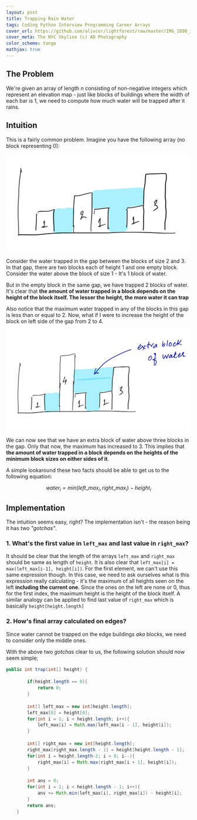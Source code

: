 ```yaml
---
layout: post
title: Trapping Rain Water
tags: Coding Python Interview Programming Career Arrays
cover_url: https://github.com/alivcor/lightforest/raw/master/IMG_1898_1.jpg
cover_meta: The NYC Skyline (c) AD Photography
color_scheme: tango
mathjax: true
---
```

<style TYPE="text/css">
code.has-jax {font: inherit; font-size: 100%; background: inherit; border: inherit;}
</style>
<script type="text/x-mathjax-config">
MathJax.Hub.Config({
    tex2jax: {
        inlineMath: [['$','$']],
        skipTags: ['script', 'noscript', 'style', 'textarea', 'pre'] // removed 'code' entry
    }
});
MathJax.Hub.Queue(function() {
    var all = MathJax.Hub.getAllJax(), i;
    for(i = 0; i < all.length; i += 1) {
        all[i].SourceElement().parentNode.className += ' has-jax';
    }
});
</script>
<script type="text/javascript" src="https://cdnjs.cloudflare.com/ajax/libs/mathjax/2.7.4/MathJax.js?config=TeX-AMS_HTML-full"></script>

## The Problem

We're given an array of length $n$ consisting of non-negative integers which represent an elevation map - just like blocks of buildings where the width of each bar is 1, we need to compute how much water will be trapped after it rains.

## Intuition

This is a fairly common problem. Imagine you have the following array (no block representing $0$):

<img src="https://github.com/alivcor/lightforest/raw/master/TrappingWater1.png"/>

Consider the water trapped in the gap between the blocks of size $2$ and $3$. In that gap, there are two blocks each of height $1$ and one empty block. Consider the water above the block of size $1$ - It's 1 block of water. 

But in the empty block in the same gap, we have trapped 2 blocks of water. It's clear that **the amount of water trapped in a block depends on the height of the block itself. The lesser the height, the more water it can trap**

Also notice that the maximum water trapped in any of the blocks in this gap is less than or equal to $2$. Now, what if I were to increase the height of the block on left side of the gap from $2$ to $4$.

<img src="https://github.com/alivcor/lightforest/raw/master/TrappingWater2.png"/>

We can now see that we have an extra block of water above three blocks in the gap. Only that now, the maximum has increased to $3$. This implies that **the amount of water trapped in a block depends on the heights of the minimum block sizes on either sides of it**. 

A simple lookaround these two facts should be able to get us to the following equation:

$$ water_i = min(left\_max_i, right\_max_i) - height_i$$

## Implementation

The intuition seems easy, right? The implementation isn't - the reason being it has two _"gotchas"_.

### 1. What's the first value in `left_max` and last value in `right_max`?
It should be clear that the length of the arrays `left_max` and `right_max` should be same as length of `height`. It is also clear that `left_max[i] = max(left_max[i-1], height[i])`. For the first element, we can't use this same expression though. In this case, we need to ask ourselves what is this expression really calculating - it's the maximum of all heights seen on the left **including the current one**. Since the ones on the left are none or 0, thus for the first index, the maximum height is the height of the block itself. A similar analogy can be applied to find last value of `right_max` which is basically `height[height.length]`


### 2. How's final array calculated on edges?
Since water cannot be trapped on the edge buildings _aka_ blocks, we need to consider only the middle ones.

With the above two _gotchas_ clear to us, the following solution should now seem simple;

```java
public int trap(int[] height) {

        if(height.length == 0){
            return 0;
        }

        int[] left_max = new int[height.length];
        left_max[0] = height[0];
        for(int i = 1; i < height.length; i++){
            left_max[i] = Math.max(left_max[i - 1], height[i]);
        }
        
        int[] right_max = new int[height.length];
        right_max[right_max.length - 1] = height[height.length - 1];
        for(int i = height.length-2; i > 0; i--){
            right_max[i] = Math.max(right_max[i + 1], height[i]);
        }
        
        int ans = 0;
        for(int i = 1; i < height.length - 1; i++){
            ans += Math.min(left_max[i], right_max[i]) - height[i];
        }
        return ans;
    }
```
